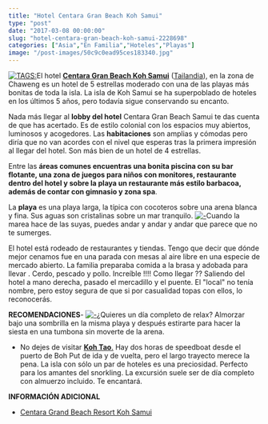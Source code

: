 ```yaml
---
title: "Hotel Centara Gran Beach Koh Samui"
type: "post"
date: "2017-03-08 00:00:00"
slug: "hotel-centara-gran-beach-koh-samui-2228698"
categories: ["Asia","En Familia","Hoteles","Playas"]
image: "/post-images/50c9c0ead95ces183340.jpg"
---
```


[![ TAGS:](/post-images/50c9c0ead95ces183340.jpg "playa de Chaweng by missviajes")](/post-images/50c9c0ead95ces183340.jpg)El hotel [**Centara Gran Beach Koh Samui**](http://www.booking.com/hotel/th/grand-beach-resort-samui.html?aid=1294466&no_rooms=1&group_adults=1) ([Tailandia](http://www.missviajes.com/tailandia-ideal-viajar-ninos-2178570)), en la zona de Chaweng es un hotel de 5 estrellas moderado con una de las playas más bonitas de toda la isla. La isla de Koh Samui se ha superpoblado de hoteles en los últimos 5 años, pero todavía sigue conservando su encanto.  
  
Nada más llegar al **lobby del hotel** Centara Gran Beach Samui te das cuenta de que has acertado. Es de estilo colonial con los espacios muy abiertos, luminosos y acogedores. Las **habitaciones** son amplias y cómodas pero diría que no van acordes con el nivel que esperas tras la primera impresión al llegar del hotel. Son más bien de un hotel de 4 estrellas.  
  
Entre las **áreas comunes encuentras una bonita piscina con su bar flotante, una zona de juegos para niños con monitores, restaurante dentro del hotel y sobre la playa un restaurante más estilo barbacoa, además de contar con gimnasio y zona spa**.  
  
La **playa** es una playa larga, la típica con cocoteros sobre una arena blanca y fina. Sus aguas son cristalinas sobre un mar tranquilo. [![ - ](/post-images/50c9befa88218s268979.jpg "Centara Grand Beach Koh Samui by missviajes")](/post-images/50c9befa88218s268979.jpg)Cuando la marea hace de las suyas, puedes andar y andar y andar que parece que no te sumerges.  
  
El hotel está rodeado de restaurantes y tiendas. Tengo que decir que dónde mejor cenamos fue en una parada con mesas al aire libre en una especie de mercado abierto. La familia preparaba comida a la brasa y adobada para llevar . Cerdo, pescado y pollo. Increíble !!!! Como llegar ?? Saliendo del hotel a mano derecha, pasado el mercadillo y el puente. El "local" no tenía nombre, pero estoy segura de que si por casualidad topas con ellos, lo reconocerás.  
  
   
  
**RECOMENDACIONES**- [![ - ](/post-images/50c9bed26d330s145415.jpg "Koh Tao by missviajes")](/post-images/50c9bed26d330s145415.jpg)¿Quieres un día completo de relax? Almorzar bajo una sombrilla en la misma playa y después estirarte para hacer la siesta en una tumbona sin moverte de la arena.
- No dejes de visitar [**Koh Tao**.](http://www.missviajes.com/isla-koh-tao-isla-ensueno-2283541/) Hay dos horas de speedboat desde el puerto de Boh Put de ida y de vuelta, pero el largo trayecto merece la pena. La isla con sólo un par de hoteles es una preciosidad. Perfecto para los amantes del snorkling. La excursión suele ser de día completo con almuerzo incluido. Te encantará.

**INFORMACIÓN ADICIONAL**

- [Centara Grand Beach Resort Koh Samui](http://www.booking.com/hotel/th/grand-beach-resort-samui.html?aid=1294466&no_rooms=1&group_adults=1)